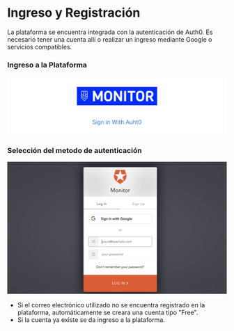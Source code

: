 # Ingreso y Registración

La plataforma se encuentra integrada con la autenticación de Auth0. Es necesario tener una cuenta allí o realizar un ingreso mediante Google o servicios compatibles.

### Ingreso a la Plataforma

![](../.gitbook/assets/image%20%286%29.png)

### Selección del metodo de autenticación

![](../.gitbook/assets/image%20%2810%29.png)

* Si el correo electrónico utilizado no se encuentra registrado en la plataforma, automáticamente se creara una cuenta tipo "Free".
* Si la cuenta ya existe se da ingreso a la plataforma.

